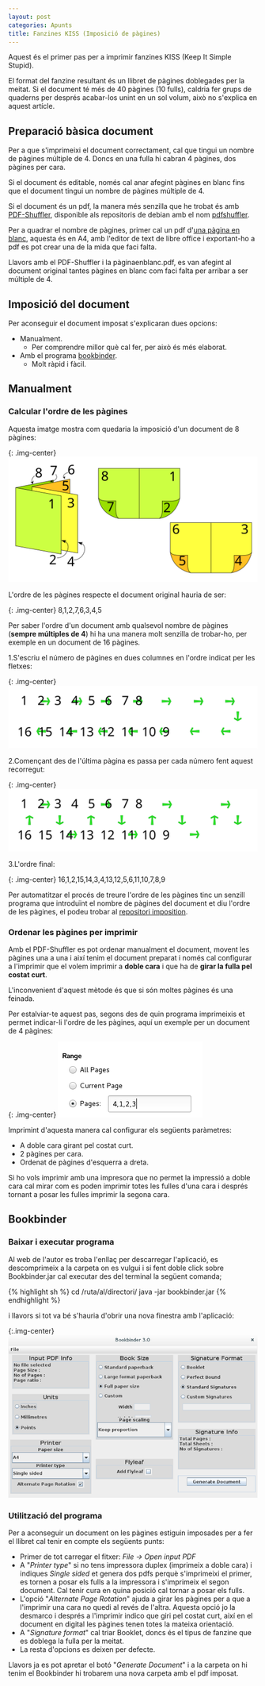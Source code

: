```yaml
---
layout: post
categories: Apunts
title: Fanzines KISS (Imposició de pàgines)
---
```


Aquest és el primer pas per a imprimir fanzines KISS (Keep It Simple Stupid).

El format del fanzine resultant és un llibret de pàgines doblegades per la meitat. Si el document té més de 40 pàgines (10 fulls), caldria fer grups de quaderns per després acabar-los unint en un sol volum, això no s'explica en aquest artícle.

Preparació bàsica document
--------------------------

Per a que s'imprimeixi el document correctament, cal que tingui un nombre de pàgines múltiple de 4. Doncs en una fulla hi cabran 4 pàgines, dos pàgines per cara.

Si el document és editable, només cal anar afegint pàgines en blanc fins que el document tingui un nombre de pàgines múltiple de 4.

Si el document és un pdf, la manera més senzilla que he trobat és amb [PDF-Shuffler](http://sourceforge.net/projects/pdfshuffler/), disponible als repositoris de debian amb el nom [pdfshuffler](https://packages.debian.org/jessie/pdfshuffler).

Per a quadrar el nombre de pàgines, primer cal un pdf d'[una pàgina en blanc](/assets/pàginaenblanc.pdf), aquesta és en A4, amb l'editor de text de libre office i exportant-ho a pdf es pot crear una de la mida que faci falta.

Llavors amb el PDF-Shuffler i la pàginaenblanc.pdf, es van afegint al document original tantes pàgines en blanc com faci falta per arribar a ser múltiple de 4.

Imposició del document
----------------------

Per aconseguir el document imposat s'explicaran dues opcions:

* Manualment.
    * Per comprendre millor què cal fer, per això és més elaborat.
* Amb el programa [bookbinder](http://www.quantumelephant.co.uk/bookbinder/bookbinder.html).
    * Molt ràpid i fàcil.

Manualment
----------

### Calcular l'ordre de les pàgines

Aquesta imatge mostra com quedaria la imposició d'un document de 8 pàgines:

{: .img-center}
![Imposició de 8 pàgines en A4](/assets/FanzinesKISS-01.svg)

L'ordre de les pàgines respecte el document original hauria de ser:

{: .img-center}
8,1,2,7,6,3,4,5

Per saber l'ordre d'un document amb qualsevol nombre de pàgines (**sempre múltiples de 4**) hi ha una manera molt senzilla de trobar-ho, per exemple en un document de 16 pàgines.

1.S'escriu el número de pàgines en dues columnes en l'ordre indicat per les fletxes:

{: .img-center}
![Escriure número de pàgines](/assets/FanzinesKISS-03.svg)

2.Començant des de l'última pàgina es passa per cada número fent aquest recorregut:

{: .img-center}
![recorregut per definir l'ordre](/assets/FanzinesKISS-04.svg)

3.L'ordre final:

{: .img-center}
16,1,2,15,14,3,4,13,12,5,6,11,10,7,8,9

Per automatitzar el procés de treure l'ordre de les pàgines tinc un senzill programa que introduïnt el nombre de pàgines del document et diu l'ordre de les pàgines, el podeu trobar al [repositori imposition](https://github.com/duub/Imposition).

### Ordenar les pàgines per imprimir

Amb el PDF-Shuffler es pot ordenar manualment el document, movent les pàgines una a una i així tenim el document preparat i només cal configurar a l'imprimir que el volem imprimir a **doble cara** i que ha de **girar la fulla pel costat curt**.

L'inconvenient d'aquest mètode és que si són moltes pàgines és una feinada.

Per estalviar-te aquest pas, segons des de quin programa imprimeixis et permet indicar-li l'ordre de les pàgines, aquí un exemple per un document de 4 pàgines:

{: .img-center}
![Imposició de 8 pàgines en A4](/assets/FanzinesKISS-02.png)

Imprimint d'aquesta manera cal configurar els següents paràmetres:

* A doble cara girant pel costat curt.
* 2 pàgines per cara.
* Ordenat de pàgines d'esquerra a dreta.

Si ho vols imprimir amb una impresora que no permet la impressió a doble cara cal mirar com es poden imprimir totes les fulles d'una cara i després tornant a posar les fulles imprimir la segona cara.

Bookbinder
----------

### Baixar i executar programa

Al web de l'autor es troba l'enllaç per descarregar l'aplicació, es descomprimeix a la carpeta on es vulgui i si fent doble click sobre Bookbinder.jar cal executar des del terminal la següent comanda;

{% highlight sh %}
cd /ruta/al/directori/
java -jar bookbinder.jar
{% endhighlight %}

i llavors si tot va bé s'hauria d'obrir una nova finestra amb l'aplicació:

{:.img-center}
![Bookbinder](/assets/FanzinesKISS-05.png)

### Utilització del programa

Per a aconseguir un document on les pàgines estiguin imposades per a fer el llibret cal tenir en compte els següents punts:

* Primer de tot carregar el fitxer: *File -> Open input PDF*
* A "*Printer type*" si no tens impressora duplex (imprimeix a doble cara) i indiques *Single sided* et genera dos pdfs perquè s'imprimeixi el primer, es tornen a posar els fulls a la impressora i s'imprimeix el segon document. Cal tenir cura en quina posició cal tornar a posar els fulls.
* L'opció "*Alternate Page Rotation*" ajuda a girar les pàgines per a que a l'imprimir una cara no quedi al revés de l'altra. Aquesta opció jo la desmarco i després a l'imprimir indico que giri pel costat curt, així en el document en digital les  pàgines tenen totes la mateixa orientació.
* A "*Signature format*" cal triar Booklet, doncs és el tipus de fanzine que es doblega la fulla per la meitat.
* La resta d'opcions es deixen per defecte.

Llavors ja es pot apretar el botó "*Generate Document*" i a la carpeta on hi tenim el Bookbinder hi trobarem una nova carpeta amb el pdf imposat.
